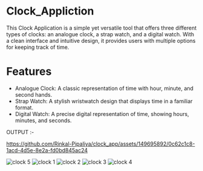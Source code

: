 # Clock_Appliction

This Clock Application is a simple yet versatile tool that offers three different types of clocks: an analogue clock, a strap watch, and a digital watch. With a clean interface and intuitive design, it provides users with multiple options for keeping track of time.

# Features

- Analogue Clock: A classic representation of time with hour, minute, and second hands.
- Strap Watch: A stylish wristwatch design that displays time in a familiar format.
- Digital Watch: A precise digital representation of time, showing hours, minutes, and seconds.

OUTPUT :-

https://github.com/Rinkal-Pipaliya/clock_app/assets/149695892/0c62c1c8-1acd-4d5e-8e2a-fd0bd845ac24

![clock 5](https://github.com/Rinkal-Pipaliya/clock_app/assets/149695892/99960ca3-d542-4432-8a44-88d59607f090)
![clock 1](https://github.com/Rinkal-Pipaliya/clock_app/assets/149695892/cec69c4f-7fb3-44ae-99e6-b67a0a9324dc)
![clock 2](https://github.com/Rinkal-Pipaliya/clock_app/assets/149695892/c9156f91-902e-4f6b-b9bd-397ef2f1f37b)
![clock 3](https://github.com/Rinkal-Pipaliya/clock_app/assets/149695892/771e28d9-d7b1-41cc-9ec0-18dc89ee7d0f)
![clock 4](https://github.com/Rinkal-Pipaliya/clock_app/assets/149695892/dec55a0f-c6e1-4916-82ba-9557efd8e691)
